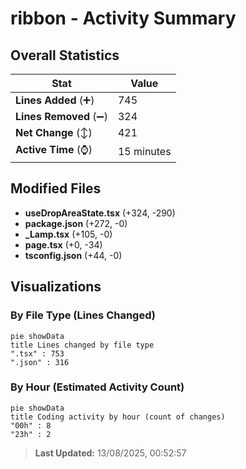 # ribbon - Activity Summary 

## Overall Statistics

| Stat                   | Value                                                             |
| ---------------------- | ----------------------------------------------------------------- |
| **Lines Added** (➕)   | 745                                          |
| **Lines Removed** (➖) | 324                                        |
| **Net Change** (↕)    | 421                |
| **Active Time** (⌚)   | 15 minutes |


## Modified Files
- **useDropAreaState.tsx** (+324, -290)
- **package.json** (+272, -0)
- **_Lamp.tsx** (+105, -0)
- **page.tsx** (+0, -34)
- **tsconfig.json** (+44, -0)

## Visualizations

### By File Type (Lines Changed)

```mermaid
pie showData
title Lines changed by file type
".tsx" : 753
".json" : 316
```

### By Hour (Estimated Activity Count)

```mermaid
pie showData
title Coding activity by hour (count of changes)
"00h" : 8
"23h" : 2
```


> **Last Updated:** 13/08/2025, 00:52:57